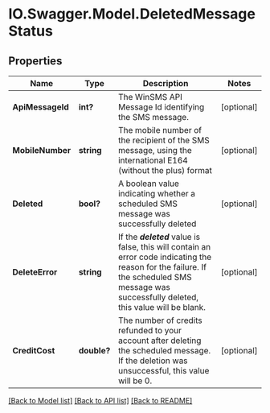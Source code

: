 # IO.Swagger.Model.DeletedMessageStatus
## Properties

Name | Type | Description | Notes
------------ | ------------- | ------------- | -------------
**ApiMessageId** | **int?** | The WinSMS API Message Id identifying the SMS message.  | [optional] 
**MobileNumber** | **string** | The mobile number of the recipient of the SMS message, using the international E164 (without the plus) format  | [optional] 
**Deleted** | **bool?** | A boolean value indicating whether a scheduled SMS message was successfully deleted  | [optional] 
**DeleteError** | **string** | If the ***deleted*** value is false, this will contain an error code indicating the reason for the failure. If the scheduled SMS message was successfully deleted, this value will be blank.  | [optional] 
**CreditCost** | **double?** | The number of credits refunded to your account after deleting the scheduled message.  If the deletion was unsuccessful, this value will be 0.  | [optional] 

[[Back to Model list]](../README.md#documentation-for-models) [[Back to API list]](../README.md#documentation-for-api-endpoints) [[Back to README]](../README.md)

